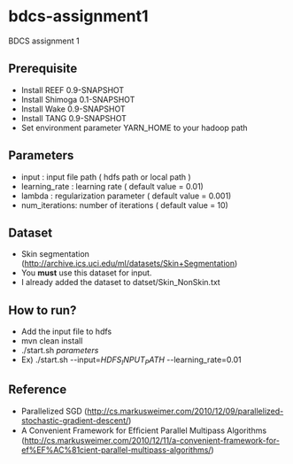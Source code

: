 bdcs-assignment1
================

BDCS assignment 1

## Prerequisite
* Install REEF 0.9-SNAPSHOT 
* Install Shimoga 0.1-SNAPSHOT
* Install Wake 0.9-SNAPSHOT
* Install TANG 0.9-SNAPSHOT 
* Set environment parameter YARN_HOME to your hadoop path 

## Parameters 
* input : input file path ( hdfs path or local path ) 
* learning_rate : learning rate ( default value = 0.01)
* lambda : regularization parameter ( default value = 0.001)
* num_iterations: number of iterations ( default value = 10)

## Dataset 
* Skin segmentation (http://archive.ics.uci.edu/ml/datasets/Skin+Segmentation)
* You <b>must</b> use this dataset for input. 
* I already added the dataset to datset/Skin_NonSkin.txt 

## How to run? 
* Add the input file to hdfs 
* mvn clean install 
* ./start.sh $parameters$ 
* Ex) ./start.sh --input=$HDFS_INPUT_PATH$ --learning_rate=0.01


## Reference
* Parallelized SGD (http://cs.markusweimer.com/2010/12/09/parallelized-stochastic-gradient-descent/)
* A Convenient Framework for Efﬁcient Parallel Multipass Algorithms (http://cs.markusweimer.com/2010/12/11/a-convenient-framework-for-ef%EF%AC%81cient-parallel-multipass-algorithms/)
